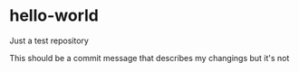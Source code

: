 # hello-world
Just a test repository

This should be a commit message that describes my changings but it's not
